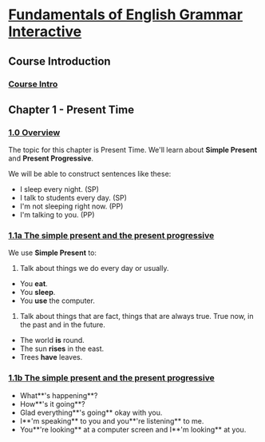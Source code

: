 # [Fundamentals of English Grammar Interactive](http://www.azargrammar.com/grammarSpeaks/grammarSpeaksFEGi_TOC.html)

## Course Introduction

### [Course Intro](http://www.azargrammar.com/grammarSpeaks/fegi/fegi_00_000.html)

## Chapter 1 - Present Time

### [1.0 Overview](http://www.azargrammar.com/grammarSpeaks/fegi/fegi_chapter01/fegi_01_000.html)

The topic for this chapter is Present Time. We'll learn about **Simple Present** and **Present Progressive**.

We will be able to construct sentences like these:

- I sleep every night. (SP)
- I talk to students every day. (SP)
- I'm not sleeping right now. (PP)
- I'm talking to you. (PP)


### [1.1a The simple present and the present progressive](http://www.azargrammar.com/grammarSpeaks/fegi/fegi_chapter01/fegi_01_001a.html)

We use **Simple Present** to:

1. Talk about things we do every day or usually.
  - You **eat**.
  - You **sleep**.
  - You **use** the computer.

1. Talk about things that are fact, things that are always true. True now, in the past and in the future.
  - The world **is** round.
  - The sun **rises** in the east.
  - Trees **have** leaves.

### [1.1b The simple present and the present progressive](http://www.azargrammar.com/grammarSpeaks/fegi/fegi_chapter01/fegi_01_001b.html)

- What**'s happening**?
- How**'s it going**?
- Glad everything**'s going** okay with you.
- I**'m speaking** to you and you**'re listening** to me.
- You**'re looking** at a computer screen and I**'m looking** at you.
